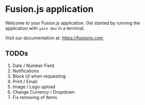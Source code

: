 # Fusion.js application

Welcome to your Fusion.js application. Get started by running the application with `yarn dev` in a terminal.

Visit our documentation at: https://fusionjs.com

## TODOs
1. Date / Number Field
2. Notifications
3. Block UI when requesting
4. Print / Email
5. Image / Logo upload
6. Change Currency / Dropdown
7. Fix removing of items